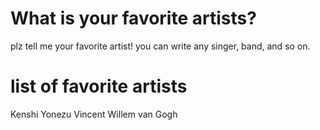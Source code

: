 # What is your favorite artists?
plz tell me your favorite artist!
you can write any singer, band, and so on.

# list of favorite artists
Kenshi Yonezu
Vincent Willem van Gogh
